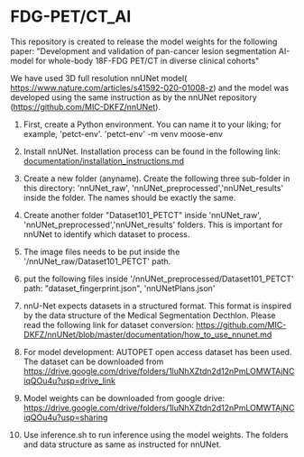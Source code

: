 # FDG-PET/CT_AI
This repository is created to release the model weights for the following paper: "Development and validation of pan-cancer lesion segmentation AI-model for whole-body 18F-FDG PET/CT in diverse clinical cohorts"



We have used 3D full resolution nnUNet model( https://www.nature.com/articles/s41592-020-01008-z) and the model was developed using the same instruction as by the nnUNet repository (https://github.com/MIC-DKFZ/nnUNet). 
1. First, create a Python environment. You can name it to your liking; for example, 'petct-env'.
        'petct-env' -m venv moose-env
2. Install nnUNet. Installation process can be found in the following link: [documentation/installation_instructions.md](https://github.com/MIC-DKFZ/nnUNet/blob/master/documentation/installation_instructions.md)
3. Create a new folder (anyname). Create the following three sub-folder in this directory: 'nnUNet_raw', 'nnUNet_preprocessed','nnUNet_results' inside the folder. The names should be exactly the same.
4. Create another folder "Dataset101_PETCT" inside 'nnUNet_raw', 'nnUNet_preprocessed','nnUNet_results' folders. This is important for nnUNet to identify which dataset to process.
5. The image files needs to be put inside the '/nnUNet_raw/Dataset101_PETCT' path.
6. put the following files inside '/nnUNet_preprocessed/Dataset101_PETCT' path: "dataset_fingerprint.json", 'nnUNetPlans.json'
   
   
7. nnU-Net expects datasets in a structured format. This format is inspired by the data structure of the Medical Segmentation Decthlon. Please read the following link for dataset conversion: https://github.com/MIC-DKFZ/nnUNet/blob/master/documentation/how_to_use_nnunet.md
8. For model development: AUTOPET open access dataset has been used. The dataset can be downloaded from https://drive.google.com/drive/folders/1luNhXZtdn2d12nPmLOMWTAjNCiqQOu4u?usp=drive_link
9. Model weights can be downloaded from google drive: https://drive.google.com/drive/folders/1luNhXZtdn2d12nPmLOMWTAjNCiqQOu4u?usp=sharing
10. Use inference.sh to run inference using the model weights. The folders and data structure as same as instructed for nnUNet. 
